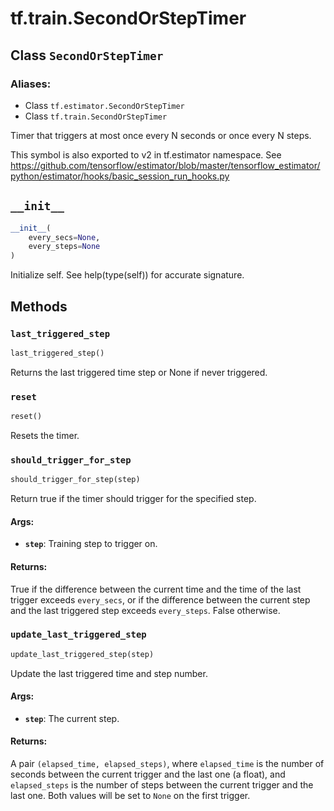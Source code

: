 <div itemscope itemtype="http://developers.google.com/ReferenceObject">
<meta itemprop="name" content="tf.train.SecondOrStepTimer" />
<meta itemprop="path" content="Stable" />
<meta itemprop="property" content="__init__"/>
<meta itemprop="property" content="last_triggered_step"/>
<meta itemprop="property" content="reset"/>
<meta itemprop="property" content="should_trigger_for_step"/>
<meta itemprop="property" content="update_last_triggered_step"/>
</div>

# tf.train.SecondOrStepTimer

## Class `SecondOrStepTimer`



### Aliases:

* Class `tf.estimator.SecondOrStepTimer`
* Class `tf.train.SecondOrStepTimer`

Timer that triggers at most once every N seconds or once every N steps.

This symbol is also exported to v2 in tf.estimator namespace. See
https://github.com/tensorflow/estimator/blob/master/tensorflow_estimator/python/estimator/hooks/basic_session_run_hooks.py

<h2 id="__init__"><code>__init__</code></h2>

``` python
__init__(
    every_secs=None,
    every_steps=None
)
```

Initialize self.  See help(type(self)) for accurate signature.



## Methods

<h3 id="last_triggered_step"><code>last_triggered_step</code></h3>

``` python
last_triggered_step()
```

Returns the last triggered time step or None if never triggered.

<h3 id="reset"><code>reset</code></h3>

``` python
reset()
```

Resets the timer.

<h3 id="should_trigger_for_step"><code>should_trigger_for_step</code></h3>

``` python
should_trigger_for_step(step)
```

Return true if the timer should trigger for the specified step.

#### Args:

* <b>`step`</b>: Training step to trigger on.


#### Returns:

True if the difference between the current time and the time of the last
trigger exceeds `every_secs`, or if the difference between the current
step and the last triggered step exceeds `every_steps`. False otherwise.

<h3 id="update_last_triggered_step"><code>update_last_triggered_step</code></h3>

``` python
update_last_triggered_step(step)
```

Update the last triggered time and step number.

#### Args:

* <b>`step`</b>: The current step.


#### Returns:

A pair `(elapsed_time, elapsed_steps)`, where `elapsed_time` is the number
of seconds between the current trigger and the last one (a float), and
`elapsed_steps` is the number of steps between the current trigger and
the last one. Both values will be set to `None` on the first trigger.



